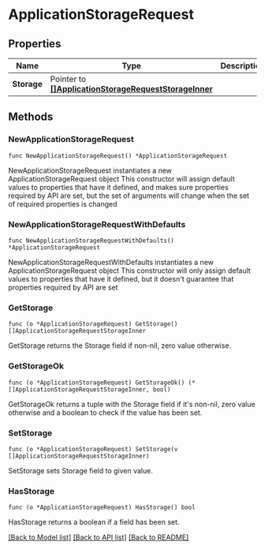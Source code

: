 # ApplicationStorageRequest

## Properties

Name | Type | Description | Notes
------------ | ------------- | ------------- | -------------
**Storage** | Pointer to [**[]ApplicationStorageRequestStorageInner**](ApplicationStorageRequestStorageInner.md) |  | [optional] 

## Methods

### NewApplicationStorageRequest

`func NewApplicationStorageRequest() *ApplicationStorageRequest`

NewApplicationStorageRequest instantiates a new ApplicationStorageRequest object
This constructor will assign default values to properties that have it defined,
and makes sure properties required by API are set, but the set of arguments
will change when the set of required properties is changed

### NewApplicationStorageRequestWithDefaults

`func NewApplicationStorageRequestWithDefaults() *ApplicationStorageRequest`

NewApplicationStorageRequestWithDefaults instantiates a new ApplicationStorageRequest object
This constructor will only assign default values to properties that have it defined,
but it doesn't guarantee that properties required by API are set

### GetStorage

`func (o *ApplicationStorageRequest) GetStorage() []ApplicationStorageRequestStorageInner`

GetStorage returns the Storage field if non-nil, zero value otherwise.

### GetStorageOk

`func (o *ApplicationStorageRequest) GetStorageOk() (*[]ApplicationStorageRequestStorageInner, bool)`

GetStorageOk returns a tuple with the Storage field if it's non-nil, zero value otherwise
and a boolean to check if the value has been set.

### SetStorage

`func (o *ApplicationStorageRequest) SetStorage(v []ApplicationStorageRequestStorageInner)`

SetStorage sets Storage field to given value.

### HasStorage

`func (o *ApplicationStorageRequest) HasStorage() bool`

HasStorage returns a boolean if a field has been set.


[[Back to Model list]](../README.md#documentation-for-models) [[Back to API list]](../README.md#documentation-for-api-endpoints) [[Back to README]](../README.md)


